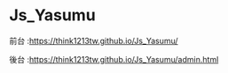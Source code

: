 # Js_Yasumu
前台 :https://think1213tw.github.io/Js_Yasumu/

後台 :https://think1213tw.github.io/Js_Yasumu/admin.html

